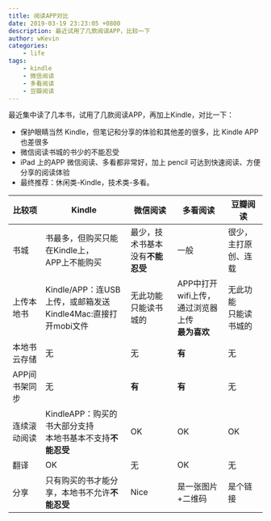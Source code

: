 ```yaml
---
title: 阅读APP对比
date: 2019-03-19 23:23:05 +0800
description: 最近试用了几款阅读APP，比较一下
author: wKevin
categories: 
    - life
tags:
    - kindle
    - 微信阅读
    - 多看阅读
    - 豆瓣阅读
---
```


最近集中读了几本书，试用了几款阅读APP，再加上Kindle，对比一下：

- 保护眼睛当然 Kindle，但笔记和分享的体验和其他差的很多，比 Kindle APP 也差很多
- 微信阅读书城的书少的不能忍受
- iPad 上的APP 微信阅读、多看都非常好，加上 pencil 可达到快速阅读、方便分享的阅读体验
- 最终推荐：休闲类-Kindle，技术类-多看。


|比较项|Kindle|微信阅读|多看阅读|豆瓣阅读|
|---|---|---|---|---|
|书城|书最多，但购买只能在Kindle上，<br>APP上不能购买|最少，技术书基本没有**不能忍受**|一般|很少，主打原创、连载|
|上传本地书|Kindle/APP：连USB上传，或邮箱发送<br>Kindle4Mac:直接打开mobi文件|无此功能<br>只能读书城的|APP中打开wifi上传，通过浏览器上传<br>**最为喜欢**|无此功能<br>只能读书城的|
|本地书云存储|无|无|**有**|无|
|APP间书架同步|无|**有**|**有**|无|
|连续滚动阅读|KindleAPP：购买的书大部分支持<br>本地书基本不支持**不能忍受**|OK|OK|OK|
|翻译|OK|无|OK|无|
|分享|只有购买的书才能分享，本地书不允许**不能忍受**|Nice|是一张图片+二维码|是个链接|